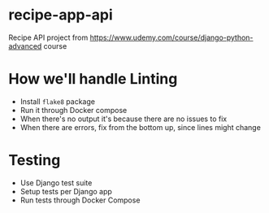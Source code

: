 # recipe-app-api
Recipe API project from https://www.udemy.com/course/django-python-advanced course

# How we'll handle Linting
- Install `flake8` package
- Run it through Docker compose
- When there's no output it's because there are no issues to fix
- When there are errors, fix from the bottom up, since lines might change

# Testing
- Use Django test suite
- Setup tests per Django app
- Run tests through Docker Compose